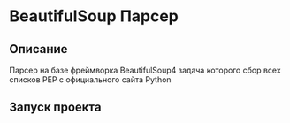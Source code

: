 # BeautifulSoup Парсер

## Описание
Парсер на базе фреймворка BeautifulSoup4 задача которого сбор всех списков PEP с официального сайта Python

## Запуск проекта

